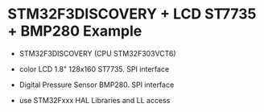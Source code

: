 STM32F3DISCOVERY + LCD ST7735 + BMP280 Example
===================
* STM32F3DISCOVERY (CPU STM32F303VCT6)

* color LCD 1.8" 128x160 ST7735. SPI interface

* Digital Pressure Sensor BMP280. SPI interface

* use STM32Fxxx HAL Libraries and LL access
